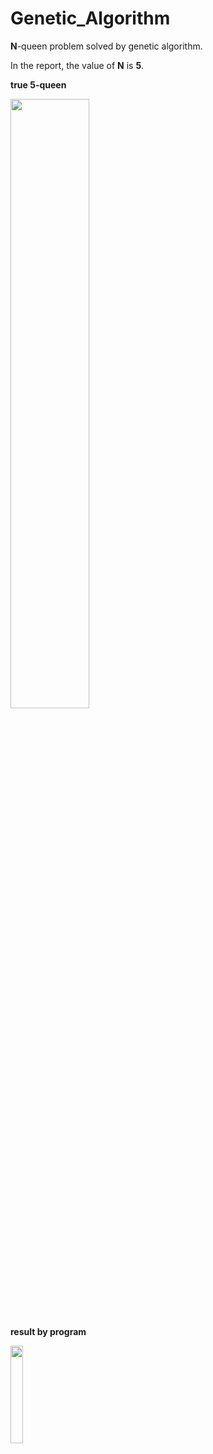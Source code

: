 # Genetic_Algorithm

**N**-queen problem solved by genetic algorithm.

In the report, the value of **N** is **5**.




**true 5-queen**

<img src="https://user-images.githubusercontent.com/38622982/86523760-25707200-beac-11ea-8e93-e492ad17babb.png" width="50%"></img>



**result by program**

<img src="https://user-images.githubusercontent.com/38622982/86523728-94999680-beab-11ea-947f-c67451881d7c.png" width="20%"></img>
